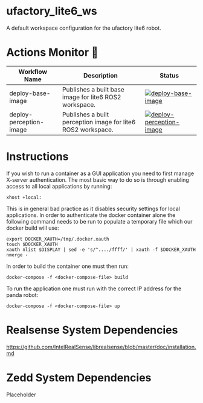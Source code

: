 # ufactory_lite6_ws
A default workspace configuration for the ufactory lite6 robot.

# Actions Monitor 🔎
| **Workflow Name**            | **Description**                                        | **Status**                                                                                                                                                                                                                                                                      |
|------------------------------|--------------------------------------------------------|---------------------------------------------------------------------------------------------------------------------------------------------------------------------------------------------------------------------------------------------------------------------------------|
| deploy-base-image    | Publishes a built base image for lite6 ROS2 workspace.       | [![deploy-base-image](https://github.com/ipab-rad/lite6_ws/actions/workflows/deploy_base_image.yaml/badge.svg)](https://github.com/ipab-rad/lite_6/blob/humble/.github/workflows/deploy_base_image.yaml)          |
| deploy-perception-image    | Publishes a built perception image for lite6 ROS2 workspace.       | [![deploy-perception-image](https://github.com/ipab-rad/lite6_ws/actions/workflows/deploy_perception_image.yaml/badge.svg)](https://github.com/ipab-rad/lite_6/blob/humble/.github/workflows/deploy_perception_image.yaml)          |

# Instructions
If you wish to run a container as a GUI application you need to first manage X-server authentication. The most basic way to do so is through enabling access to all local applications by running: 

```
xhost +local:
```

This is in general bad practice as it disables security settings for local applications. In order to authenticate the docker container alone the following command needs to be run to populate a temporary file which our docker build will use:

```
export DOCKER_XAUTH=/tmp/.docker.xauth
touch $DOCKER_XAUTH
xauth nlist $DISPLAY | sed -e 's/^..../ffff/' | xauth -f $DOCKER_XAUTH nmerge -
```

In order to build the container one must then run: 

```
docker-compose -f <docker-compose-file> build
```

To run the application one must run with the correct IP address for the panda robot:

```
docker-compose -f <docker-compose-file> up
```

# Realsense System Dependencies
https://github.com/IntelRealSense/librealsense/blob/master/doc/installation.md

# Zedd System Dependencies
Placeholder
